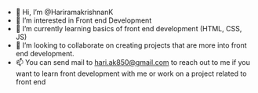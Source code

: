 - 👋 Hi, I’m @HariramakrishnanK
- 👀 I’m interested in Front end Development
- 🌱 I’m currently learning basics of front end development (HTML, CSS, JS)
- 💞️ I’m looking to collaborate on creating projects that are more into front end development. 
- 📫 You can send mail to hari.ak850@gmail.com to reach out to me if you want to learn front development with me or work on a project related to front end

<!---
HariramakrishnanK/HariramakrishnanK is a ✨ special ✨ repository because its `README.md` (this file) appears on your GitHub profile.
You can click the Preview link to take a look at your changes.
--->
